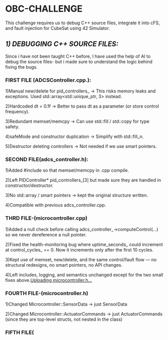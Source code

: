 # OBC-CHALLENGE
This challenge requires us to debug C++ source files, integrate it into cFS, and fault injection for CubeSat using 42 Simulator.


## ***1) DEBUGGING C++ SOURCE FILES:***

Since i have not been taught C++ before, I have used the help of AI to debug the source files- but i made sure to understand the logic behind fixing the bugs.

### **FIRST FILE (ADCSController.cpp.):**

1)Manual new/delete for pid_controllers_
→ This risks memory leaks and exceptions. Used std::array<std::unique_ptr<PIDController>, 3> instead.

2)Hardcoded dt = 0.1f
→ Better to pass dt as a parameter (or store control frequency).

3)Redundant memset/memcpy
→ Can use std::fill / std::copy for type safety.

4)safeMode and constructor duplication
→ Simplify with std::fill_n.

5)Destructor deleting controllers
→ Not needed if we use smart pointers.

### SECOND FILE(adcs_controller.h):

1)Added #include <cstring> so that memset/memcpy in .cpp compile.

2)Left PIDController* pid_controllers_[3] but made sure they are handled in constructor/destructor.

3)No std::array / smart pointers →  kept the original structure written.

4)Compatible with previous adcs_controller.cpp.

### THRD FILE-(microcontroller.cpp)
1)Added a null check before calling adcs_controller_->computeControl(...) so we never dereference a null pointer.

2)Fixed the health-monitoring bug where uptime_seconds_ could increment at control_cycles_ == 0. Now it increments only after the first 10 cycles.

3)Kept use of memset, new/delete, and the same control/fault flow — no structural redesigns, no smart pointers, no API changes.

4)Left includes, logging, and semantics unchanged except for the two small fixes above.[Uploading microcontroller.h…]()



### FOURTH FILE-(microcontroller.h)
1)Changed Microcontroller::SensorData → just SensorData

2)Changed Microcontroller::ActuatorCommands → just ActuatorCommands
(since they are top-level structs, not nested in the class)


### FIFTH FILE(
